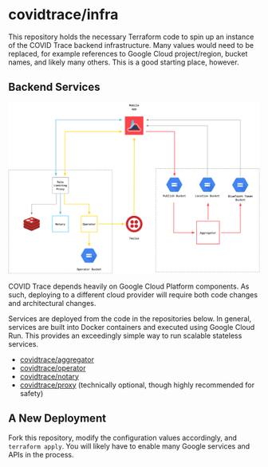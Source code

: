 # covidtrace/infra

This repository holds the necessary Terraform code to spin up an instance of
the COVID Trace backend infrastructure. Many values would need to be replaced,
for example references to Google Cloud project/region, bucket names, and likely
many others. This is a good starting place, however.

## Backend Services

<img src="static/infrastructure.png" width="600px" />

COVID Trace depends heavily on Google Cloud Platform components. As such, deploying to a different cloud provider will require both code changes and architectural changes.

Services are deployed from the code in the repositories below. In general, services are built into Docker containers and executed using Google Cloud Run.
This provides an exceedingly simple way to run scalable stateless services.

- [covidtrace/aggregator](https://github.com/covidtrace/aggregator)
- [covidtrace/operator](https://github.com/covidtrace/operator)
- [covidtrace/notary](https://github.com/covidtrace/notary)
- [covidtrace/proxy](https://github.com/covidtrace/proxy) (technically optional, though highly recommended for safety)

## A New Deployment

Fork this repository, modify the configuration values accordingly, and `terraform apply`. You will likely have to enable many Google services and APIs in the process.
